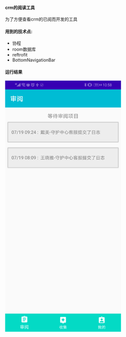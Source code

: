#### crm的阅读工具

为了方便查看crm的已阅而开发的工具

#### 用到的技术点:

- 协程
- room数据库
- reftrofit
- BottomNavigationBar

#### 运行结果

![程序运行图](\image\项目运行图.png)